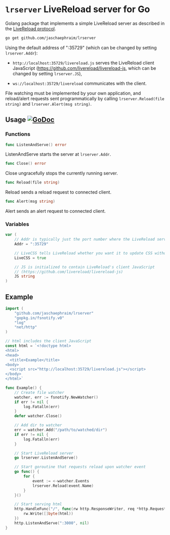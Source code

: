 # `lrserver` LiveReload server for Go #

Golang package that implements a simple LiveReload server as described in the [LiveReload protocol](http://feedback.livereload.com/knowledgebase/articles/86174-livereload-protocol).

```bash
go get github.com/jaschaephraim/lrserver
```

Using the default address of ":35729" (which can be changed by setting `lrserver.Addr`):

- `http://localhost:35729/livereload.js` serves the LiveReload client JavaScript (https://github.com/livereload/livereload-js, which can be changed by setting `lrserver.JS`),

- `ws://localhost:35729/livereload` communicates with the client.

File watching must be implemented by your own application, and reload/alert
requests sent programmatically by calling `lrserver.Reload(file string)` and
`lrserver.Alert(msg string)`.

## Usage [![GoDoc](https://godoc.org/github.com/jaschaephraim/lrserver?status.svg)](http://godoc.org/github.com/jaschaephraim/lrserver) ##

### Functions ###

```go
func ListenAndServe() error
```

ListenAndServe starts the server at `lrserver.Addr`.

```go
func Close() error
```

Close ungracefully stops the currently running server.

```go
func Reload(file string)
```

Reload sends a reload request to connected client.

```go
func Alert(msg string)
```

Alert sends an alert request to connected client.

### Variables ###

```go
var (
    // Addr is typically just the port number where the LiveReload server can be reached.
    Addr = ":35729"

    // LiveCSS tells LiveReload whether you want it to update CSS without reloading
    LiveCSS = true

    // JS is initialized to contain LiveReload's client JavaScript
    // (https://github.com/livereload/livereload-js)
    JS string
)
```

## Example ##

```go
import (
    "github.com/jaschaephraim/lrserver"
    "gopkg.in/fsnotify.v0"
    "log"
    "net/http"
)

// html includes the client JavaScript
const html = `<!doctype html>
<html>
<head>
  <title>Example</title>
<body>
  <script src="http://localhost:35729/livereload.js"></script>
</body>
</html>`

func Example() {
    // Create file watcher
    watcher, err := fsnotify.NewWatcher()
    if err != nil {
        log.Fatalln(err)
    }
    defer watcher.Close()

    // Add dir to watcher
    err = watcher.Add("/path/to/watched/dir")
    if err != nil {
        log.Fatalln(err)
    }

    // Start LiveReload server
    go lrserver.ListenAndServe()

    // Start goroutine that requests reload upon watcher event
    go func() {
        for {
            event := <-watcher.Events
            lrserver.Reload(event.Name)
        }
    }()

    // Start serving html
    http.HandleFunc("/", func(rw http.ResponseWriter, req *http.Request) {
        rw.Write([]byte(html))
    })
    http.ListenAndServe(":3000", nil)
}
```
